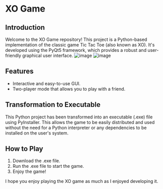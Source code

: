 # XO Game

## Introduction
Welcome to the XO Game repository! This project is a Python-based implementation of the classic game Tic Tac Toe (also known as XO). It's developed using the PyQt5 framework, which provides a robust and user-friendly graphical user interface.
![image](https://github.com/Younessboumlik/XO_Game/assets/104656844/d964e441-d8f8-4898-ac1d-b8264afd12b4)
![image](https://github.com/Younessboumlik/XO_Game/assets/104656844/4ed41e91-d993-421e-b9d4-1d9661ce1189)


## Features
- Interactive and easy-to-use GUI.
- Two-player mode that allows you to play with a friend.

## Transformation to Executable
This Python project has been transformed into an executable (.exe) file using PyInstaller. This allows the game to be easily distributed and used without the need for a Python interpreter or any dependencies to be installed on the user's system.

## How to Play
1. Download the .exe file.
2. Run the .exe file to start the game.
3. Enjoy the game!

I hope you enjoy playing the XO game as much as I enjoyed developing it.
